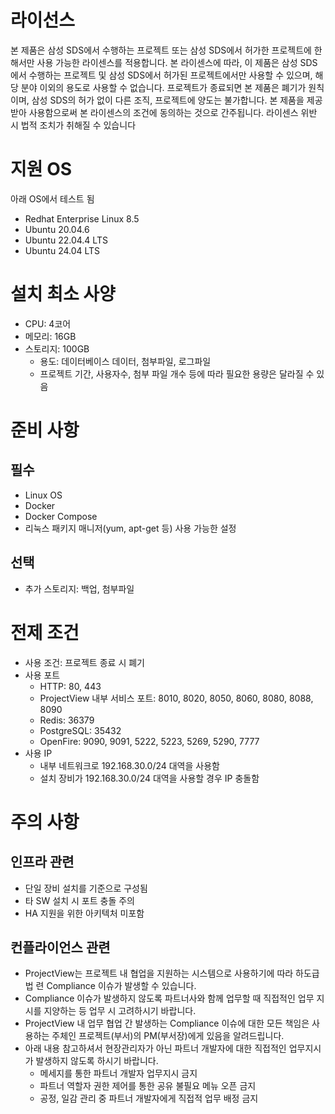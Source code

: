 # 라이선스
본 제품은 삼성 SDS에서 수행하는 프로젝트 또는 삼성 SDS에서 허가한 프로젝트에 한해서만 사용 가능한 라이센스를 적용합니다. 
본 라이센스에 따라, 이 제품은 삼성 SDS에서 수행하는 프로젝트 및 삼성 SDS에서 허가된 프로젝트에서만 사용할 수 있으며, 해당 분야 이외의 용도로 사용할 수 없습니다.
프로젝트가 종료되면 본 제품은 폐기가 원칙이며, 삼성 SDS의 허가 없이 다른 조직, 프로젝트에 양도는 불가합니다.
본 제품을 제공받아 사용함으로써 본 라이센스의 조건에 동의하는 것으로 간주됩니다.
라이센스 위반 시 법적 조치가 취해질 수 있습니다

# 지원 OS
아래 OS에서 테스트 됨
* Redhat Enterprise Linux 8.5
* Ubuntu 20.04.6
* Ubuntu 22.04.4 LTS
* Ubuntu 24.04 LTS

# 설치 최소 사양
* CPU: 4코어
* 메모리: 16GB
* 스토리지: 100GB
    * 용도: 데이터베이스 데이터, 첨부파일, 로그파일
    * 프로젝트 기간, 사용자수, 첨부 파일 개수 등에 따라 필요한 용량은 달라질 수 있음 

# 준비 사항
## 필수
* Linux OS
* Docker
* Docker Compose
* 리눅스 패키지 매니저(yum, apt-get 등) 사용 가능한 설정

## 선택 
* 추가 스토리지: 백업, 첨부파일

# 전제 조건
* 사용 조건: 프로젝트 종료 시 폐기
* 사용 포트
    * HTTP: 80, 443 
    * ProjectView 내부 서비스 포트: 8010, 8020, 8050, 8060, 8080, 8088, 8090
    * Redis: 36379
    * PostgreSQL: 35432
    * OpenFire: 9090, 9091, 5222, 5223, 5269, 5290, 7777
* 사용 IP
    * 내부 네트워크로 192.168.30.0/24 대역을 사용함
    * 설치 장비가 192.168.30.0/24 대역을 사용할 경우 IP 충돌함

# 주의 사항

## 인프라 관련
* 단일 장비 설치를 기준으로 구성됨
* 타 SW 설치 시 포트 충돌 주의
* HA 지원을 위한 아키텍처 미포함

## 컨플라이언스 관련
* ProjectView는 프로젝트 내 협업을 지원하는 시스템으로 사용하기에 따라 하도급법 련 Compliance 이슈가 발생할 수 있습니다. 
* Compliance 이슈가 발생하지 않도록 파트너사와 함께 업무할 때 직접적인 업무 지시를 지양하는 등 업무 시 고려하시기 바랍니다.
* ProjectView 내 업무 협업 간 발생하는 Compliance 이슈에 대한 모든 책임은 사용하는 주체인 프로젝트(부서)의 PM(부서장)에게 있음을 알려드립니다.
* 아래 내용 참고하셔서 현장관리자가 아닌 파트너 개발자에 대한 직접적인 업무지시가 발생하지 않도록 하시기 바랍니다.
    * 메세지를 통한 파트너 개발자 업무지시 금지
    * 파트너 역할자 권한 제어를 통한 공유 불필요 메뉴 오픈 금지
    * 공정, 일감 관리 중 파트너 개발자에게 직접적 업무 배정 금지
